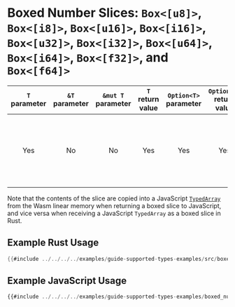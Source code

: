 # Boxed Number Slices: `Box<[u8]>`, `Box<[i8]>`, `Box<[u16]>`, `Box<[i16]>`, `Box<[u32]>`, `Box<[i32]>`, `Box<[u64]>`, `Box<[i64]>`, `Box<[f32]>`, and `Box<[f64]>`

| `T` parameter | `&T` parameter | `&mut T` parameter | `T` return value | `Option<T>` parameter | `Option<T>` return value | JavaScript representation |
|:---:|:---:|:---:|:---:|:---:|:---:|:---:|
| Yes | No | No | Yes | Yes | Yes | A JavaScript `TypedArray` of the appropriate type (`Int32Array`, `Uint8Array`, etc...) |

Note that the contents of the slice are copied into a JavaScript [`TypedArray`](https://developer.mozilla.org/en-US/docs/Web/JavaScript/Reference/Global_Objects/TypedArray)
from the Wasm linear memory when returning a boxed slice to JavaScript, and vice
versa when receiving a JavaScript `TypedArray` as a boxed slice in Rust.

## Example Rust Usage

```rust
{{#include ../../../../examples/guide-supported-types-examples/src/boxed_number_slices.rs}}
```

## Example JavaScript Usage

```js
{{#include ../../../../examples/guide-supported-types-examples/boxed_number_slices.js}}
```
